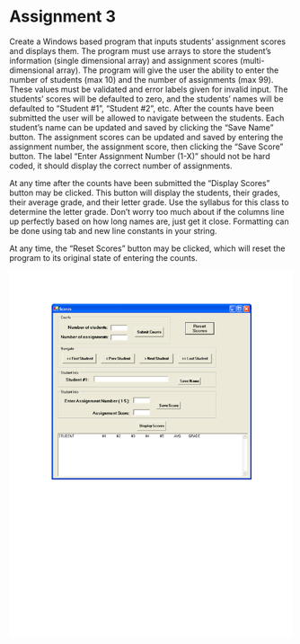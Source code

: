 # Assignment 3 #

Create a Windows based program that inputs students’ assignment scores and displays them. The program must use arrays to store the student’s information (single dimensional array) and assignment scores (multi-dimensional array).
The program will give the user the ability to enter the number of students (max 10) and the number of assignments (max 99). These values must be validated and error labels given for invalid input. The students’ scores will be defaulted to zero, and the students’ names will be defaulted to “Student #1”, “Student #2”, etc. After the counts have been submitted the user will be allowed to navigate between the students. Each student’s name can be updated and saved by clicking the “Save Name” button. The assignment scores can be updated and saved by entering the assignment number, the assignment score, then clicking the “Save Score” button. The label “Enter Assignment Number (1-X)” should not be hard coded, it should display the correct number of assignments.

At any time after the counts have been submitted the “Display Scores” button may be clicked. This button will display the students, their grades, their average grade, and their letter grade. Use the syllabus for this class to determine the letter grade. Don’t worry too much about if the columns line up perfectly based on how long names are, just get it close. Formatting can be done using tab and new line constants in your string.

At any time, the “Reset Scores” button may be clicked, which will reset the program to its original state of entering the counts.

![Assignment 3 Screenshot](images/assignment3.png)